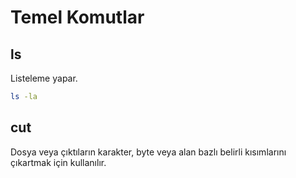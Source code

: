 # Temel Komutlar

## ls
Listeleme yapar.
```bash
ls -la
```
## cut
Dosya veya çıktıların karakter, byte veya alan bazlı belirli kısımlarını çıkartmak için kullanılır.

